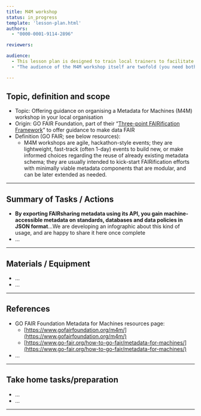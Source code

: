 ```yaml
---
title: M4M workshop
status: in_progress
template: 'lesson-plan.html'
authors:
  - "0000-0001-9114-2896"

reviewers:

audience:
  - This lesson plan is designed to train local trainers to facilitate M4M workshops in their local institutions (so a Train-the-Trainer)
  - "The audience of the M4M workshop itself are twofold (you need both of them to be in the training): Domain experts (who represent a domain community), FAIR metadata experts (data stewards) who guide a discussion leading to the metadata requirements that meet the FAIR data needs of that domain community" 

--- 
```


## Topic, definition and scope



* Topic: Offering guidance on organising a Metadata for Machines (M4M) workshop in your local organisation
* Origin: GO FAIR Foundation, part of their “[Three-point FAIRification Framework](https://www.go-fair.org/how-to-go-fair/)” to offer guidance to make data FAIR
* Definition (GO FAIR; see below resources): 
    * M4M workshops are agile, hackathon-style events; they are lightweight, fast-track (often 1-day) events to build new, or make informed choices regarding the reuse of already existing metadata schema; they are usually intended to kick-start FAIRification efforts with minimally viable metadata components that are modular, and can be later extended as needed. 

---

## Summary of Tasks / Actions



* **By exporting FAIRsharing metadata using its API, you gain machine-accessible metadata on standards, databases and data policies in JSON format**…We are developing an infographic about this kind of usage, and are happy to share it here once complete
* …


---

## Materials / Equipment



* …
* …


---

## References



* GO FAIR Foundation Metadata for Machines resources page:
    * [https://www.gofairfoundation.org/m4m/](https://www.gofairfoundation.org/m4m/) 
    * [https://www.go-fair.org/how-to-go-fair/metadata-for-machines/](https://www.go-fair.org/how-to-go-fair/metadata-for-machines/) 
* …


---

## Take home tasks/preparation



* …
* …


---
